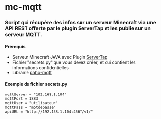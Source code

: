 # mc-mqtt

### Script qui récupère des infos sur un serveur Minecraft via une API REST offerte par le plugin ServerTap et les publie sur un serveur MQTT.


#### Prérequis

- Serveur Minecraft JAVA avec Plugin [ServerTap](https://github.com/phybros/servertap)
- Fichier "secrets.py" que vous devez créer, et qui contient les informations confidentielles
- Librairie [paho-mqtt](https://github.com/eclipse/paho.mqtt.python)



#### Exemple de fichier secrets.py

```
mqttServer = "192.168.1.104"
mqttPort = 1883
mqttUser = "utilisateur"
mqttPass = "motdepasse"
apiURL = "http://192.168.1.104:4567/v1/"
```
